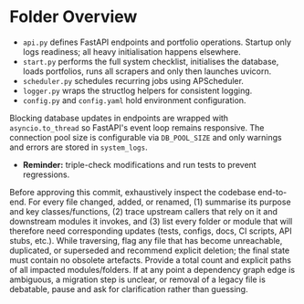 # Folder Overview

- `api.py` defines FastAPI endpoints and portfolio operations. Startup only logs
  readiness; all heavy initialisation happens elsewhere.
- `start.py` performs the full system checklist, initialises the database,
  loads portfolios, runs all scrapers and only then launches uvicorn.
- `scheduler.py` schedules recurring jobs using APScheduler.
- `logger.py` wraps the structlog helpers for consistent logging.
- `config.py` and `config.yaml` hold environment configuration.

Blocking database updates in endpoints are wrapped with
`asyncio.to_thread` so FastAPI's event loop remains responsive. The
connection pool size is configurable via `DB_POOL_SIZE` and only warnings
and errors are stored in `system_logs`.

- **Reminder:** triple-check modifications and run tests to prevent regressions.

Before approving this commit, exhaustively inspect the codebase end-to-end. For every file changed, added, or renamed, (1) summarise its purpose and key classes/functions, (2) trace upstream callers that rely on it and downstream modules it invokes, and (3) list every folder or module that will therefore need corresponding updates (tests, configs, docs, CI scripts, API stubs, etc.). While traversing, flag any file that has become unreachable, duplicated, or superseded and recommend explicit deletion; the final state must contain no obsolete artefacts. Provide a total count and explicit paths of all impacted modules/folders. If at any point a dependency graph edge is ambiguous, a migration step is unclear, or removal of a legacy file is debatable, pause and ask for clarification rather than guessing.
